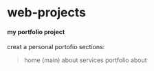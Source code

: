 # web-projects

#### my portfolio project
creat a personal portofio
sections:
> home (main) 
> about
> services
> portfolio
> about
